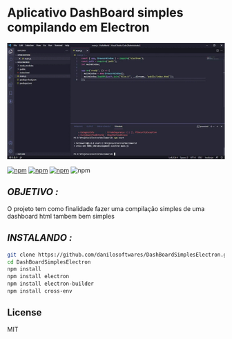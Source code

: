 # Aplicativo DashBoard simples compilando em Electron 

![](demonstracao.gif)

[![npm](https://img.shields.io/node/v/v.svg?style=flat-square)](https://www.npmjs.com/package/n) [![npm](https://img.shields.io/npm/v/n.svg?style=flat-square)](https://www.npmjs.com/package/n) [![npm](https://img.shields.io/npm/l/n.svg?style=flat-square)](https://www.npmjs.com/package/n) ![npm](https://img.shields.io/badge/electron-13.1.2-red?style=flat-square)

## *OBJETIVO :*
O projeto tem como finalidade fazer uma compilação simples de uma dashboard html tambem bem simples

## *INSTALANDO :*

```sh
git clone https://github.com/danilosoftwares/DashBoardSimplesElectron.git
cd DashBoardSimplesElectron
npm install
npm install electron   
npm install electron-builder
npm install cross-env    
```

## License

MIT

